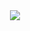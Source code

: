 <div align="center">
  <img src="https://user-images.githubusercontent.com/74750414/169188784-680014eb-ae5a-4062-b9c0-40276f28a261.png" />
</div>

